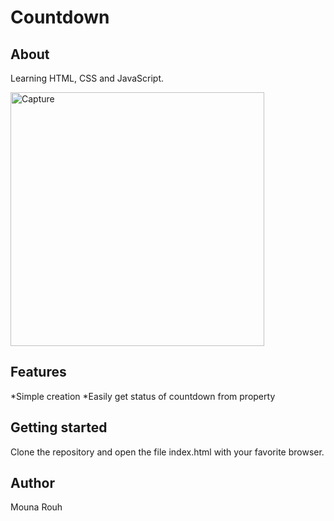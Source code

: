 # Countdown

## About
Learning HTML, CSS and JavaScript.

<img width="406" alt="Capture" src="https://user-images.githubusercontent.com/79105683/143159064-b3a2838c-e750-46f5-b7e7-7b7cbd6aa0f6.PNG">

## Features
*Simple creation
*Easily get status of countdown from property

## Getting started
Clone the repository and open the file index.html with your favorite browser. 

## Author
Mouna Rouh
